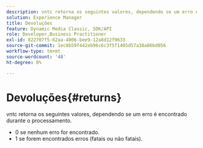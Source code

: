 ```yaml
---
description: vntc retorna os seguintes valores, dependendo se um erro é encontrado durante o processamento.
solution: Experience Manager
title: Devoluções
feature: Dynamic Media Classic, SDK/API
role: Developer,Business Practitioner
exl-id: 822707f5-62aa-4006-bee9-12a8d12f9633
source-git-commit: 1ec8b59f442eb96c6c3f5f1405d57a38a86bd056
workflow-type: tm+mt
source-wordcount: '48'
ht-degree: 0%

---
```


# Devoluções{#returns}

vntc retorna os seguintes valores, dependendo se um erro é encontrado durante o processamento.

* 0 se nenhum erro for encontrado.
* 1 se forem encontrados erros (fatais ou não fatais).
